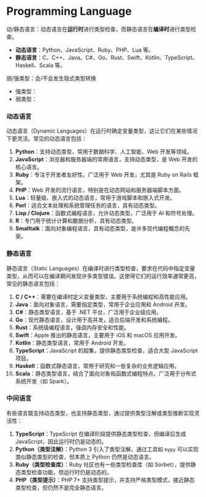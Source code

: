 # Programming Language

动/静态语言：动态语言在**运行时**进行类型检查，而静态语言在**编译时**进行类型检查。

- **动态语言**：Python、JavaScript、Ruby、PHP、Lua 等。
- **静态语言**：C、C++、Java、C#、Go、Rust、Swift、Kotlin、TypeScript、Haskell、Scala 等。

弱/强类型：会/不会发生隐式类型转换

- 强类型：
- 弱类型：

### 动态语言

动态语言（Dynamic Languages）在运行时确定变量类型，这让它们在某些情况下更灵活。常见的动态语言包括：

1. **Python**：支持动态类型，常用于数据科学、人工智能、Web 开发等领域。
2. **JavaScript**：浏览器和服务器端的常用语言，支持动态类型，是 Web 开发的核心语言。
3. **Ruby**：专注于开发者友好性，广泛用于 Web 开发，尤其是 Ruby on Rails 框架。
4. **PHP**：Web 开发的流行语言，特别是在动态网站和服务器端脚本方面。
5. **Lua**：轻量级、嵌入式的动态语言，常用于游戏脚本和嵌入式开发。
6. **Perl**：适合文本处理和系统管理任务的语言，具有动态类型。
7. **Lisp / Clojure**：函数式编程语言，允许动态类型，广泛用于 AI 和符号处理。
8. **R**：专门用于统计计算和数据分析，具有动态类型。
9. **Smalltalk**：面向对象编程语言，具有动态类型，是许多现代编程概念的先驱。

### 静态语言

静态语言（Static Languages）在编译时进行类型检查，要求在代码中指定变量类型，从而可以在编译期间发现许多类型错误。这使得它们的运行效率通常更高，常见的静态语言包括：

1. **C / C++**：需要在编译时定义变量类型，主要用于系统编程和高性能应用。
2. **Java**：面向对象语言，需要指定类型，常用于企业应用和 Android 开发。
3. **C#**：静态类型语言，基于 .NET 平台，广泛用于企业级应用。
4. **Go**：现代静态语言，设计用于高并发，适合后端开发和系统编程。
5. **Rust**：系统级编程语言，强调内存安全和性能。
6. **Swift**：Apple 推出的静态语言，主要用于 iOS 和 macOS 应用开发。
7. **Kotlin**：静态类型语言，常用于 Android 开发。
8. **TypeScript**：JavaScript 的超集，提供静态类型检查，适合大型 JavaScript 项目。
9. **Haskell**：函数式静态语言，常用于研究和一些复杂的业务逻辑应用。
10. **Scala**：静态类型语言，结合了面向对象和函数式编程特点，广泛用于分布式系统开发（如 Spark）。

### 中间语言

有些语言既支持动态类型，也支持静态类型，通过提供类型注解或类型推断实现灵活性：

1. **TypeScript**：TypeScript 在编译阶段提供静态类型检查，但编译后生成 JavaScript，因此运行时仍是动态的。
2. **Python（类型注解）**：Python 3 引入了类型注解，通过工具如 `mypy` 可以实现类似静态类型的检查，但本质上 Python 仍然是动态语言。
3. **Ruby（类型检查库）**：Ruby 社区也有一些类型检查库（如 Sorbet），提供静态类型检查功能，但运行时仍是动态的。
4. **PHP（类型提示）**：PHP 7+ 支持类型提示，并支持严格类型模式，接近静态类型检查，但仍然不是完全静态语言。